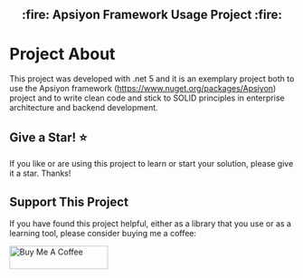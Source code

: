 <h2 align="center">
:fire:  Apsiyon Framework Usage Project :fire: 
</h2>
 

# Project About
This project was developed with .net 5 and it is an exemplary project both to use the Apsiyon framework (https://www.nuget.org/packages/Apsiyon) project and to write clean code and stick to SOLID principles in enterprise architecture and backend development.

## Give a Star! :star:
If you like or are using this project to learn or start your solution, please give it a star. Thanks!

## Support This Project

If you have found this project helpful, either as a library that you use or as a learning tool, please consider buying me a coffee:

<a href="https://www.buymeacoffee.com/vmutlu" target="_blank"><img src="https://www.buymeacoffee.com/assets/img/custom_images/orange_img.png" alt="Buy Me A Coffee" style="height: 41px !important;width: 174px !important" ></a>

